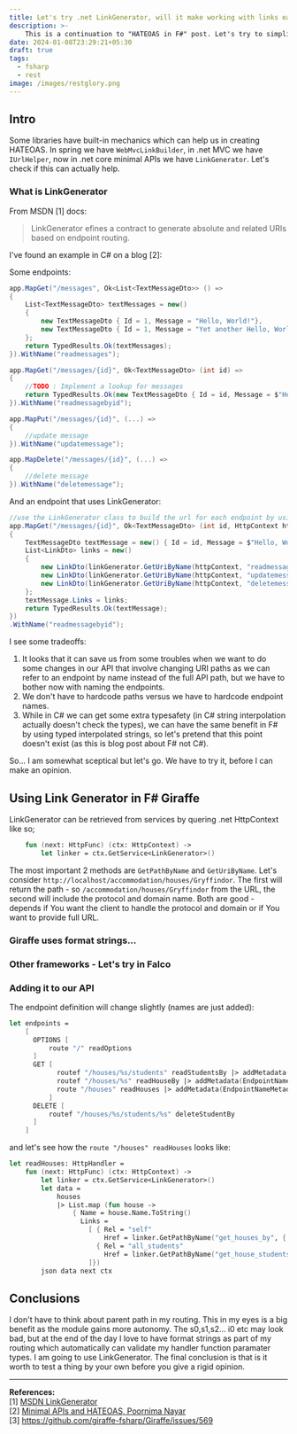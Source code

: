 ```yaml
---
title: Let's try .net LinkGenerator, will it make working with links easier?
description: >-
    This is a continuation to "HATEOAS in F#" post. Let's try to simplify link generatrion in our Hogwarts accommodation API. 
date: 2024-01-08T23:29:21+05:30
draft: true
tags:
  - fsharp
  - rest
image: /images/restglory.png
---
```

## Intro
Some libraries have built-in mechanics which can help us in creating HATEOAS. In spring we have `WebMvcLinkBuilder`, in .net MVC we have `IUrlHelper`, now in .net core minimal APIs we have `LinkGenerator`. Let's check if this can actually help. 

### What is LinkGenerator
From MSDN [1] docs:

> LinkGenerator efines a contract to generate absolute and related URIs based on endpoint routing.

I've found an example in C# on a blog [2]: 

Some endpoints:
```csharp
app.MapGet("/messages", Ok<List<TextMessageDto>> () =>
{
    List<TextMessageDto> textMessages = new()
    {
        new TextMessageDto { Id = 1, Message = "Hello, World!"},
        new TextMessageDto { Id = 1, Message = "Yet another Hello, World!"}
    };
    return TypedResults.Ok(textMessages);
}).WithName("readmessages");

app.MapGet("/messages/{id}", Ok<TextMessageDto> (int id) =>
{
    //TODO : Implement a lookup for messages
    return TypedResults.Ok(new TextMessageDto { Id = id, Message = $"Hello, World! The id is {id}" });
}).WithName("readmessagebyid");

app.MapPut("/messages/{id}", (...) =>
{
    //update message
}).WithName("updatemessage");

app.MapDelete("/messages/{id}", (...) =>
{
    //delete message
}).WithName("deletemessage");
```

And an endpoint that uses LinkGenerator:
```csharp
//use the LinkGenerator class to build the url for each endpoint by using the endpointname associated with each endpoint 
app.MapGet("/messages/{id}", Ok<TextMessageDto> (int id, HttpContext httpContext, LinkGenerator linkGenerator) =>
{
    TextMessageDto textMessage = new() { Id = id, Message = $"Hello, World from {id}" };
    List<LinkDto> links = new()
    {
        new LinkDto(linkGenerator.GetUriByName(httpContext, "readmessagebyid",values: new{id})!, "self", "GET"),
        new LinkDto(linkGenerator.GetUriByName(httpContext, "updatemessage",values: new{id})!, "update_message", "PUT"),
        new LinkDto(linkGenerator.GetUriByName(httpContext, "deletemessage",values: new{id})!, "delete_message", "DELETE")
    };
    textMessage.Links = links;
    return TypedResults.Ok(textMessage);
})
.WithName("readmessagebyid");
```
I see some tradeoffs:
1. It looks that it can save us from some troubles when we want to do some changes in our API that involve changing URI paths as we 
can refer to an endpoint by name instead of the full API path, but we have to bother now with naming the endpoints.
2. We don't have to hardcode paths versus we have to hardcode endpoint names.
3. While in C# we can get some extra typesafety (in C# string interpolation actually doesn't check the types), we can have the same benefit in F# by using typed interpolated strings, so let's pretend that this point doesn't exist (as this is blog post about F# not C#).

So... I am somewhat sceptical but let's go. We have to try it, before I can make an opinion.

## Using Link Generator in F# Giraffe
LinkGenerator can be retrieved from services by quering .net HttpContext like so;
```fsharp
    fun (next: HttpFunc) (ctx: HttpContext) ->
        let linker = ctx.GetService<LinkGenerator>()
```
The most important 2 methods are `GetPathByName` and `GetUriByName`. Let's consider `http://localhost/accommodation/houses/Gryffindor`. The first will return the path - so `/accommodation/houses/Gryffindor` from the URL, the second will include the protocol and domain name. Both are good - depends if You want the client to handle the protocol and domain or if You want to provide full URL.


### Giraffe uses format strings...
### Other frameworks - Let's try in Falco
### Adding it to our API
The endpoint definition will change slightly (names are just added): 
```fsharp
let endpoints =
    [
      OPTIONS [
          route "/" readOptions
      ]
      GET [
            routef "/houses/%s/students" readStudentsBy |> addMetadata(EndpointNameMetadata "get_house_students") 
            routef "/houses/%s" readHouseBy |> addMetadata(EndpointNameMetadata "get_houses_by") 
            route "/houses" readHouses |> addMetadata(EndpointNameMetadata "get_houses")
          ]
      DELETE [
          routef "/houses/%s/students/%s" deleteStudentBy
      ]
    ]
```
and let's see how the `route "/houses" readHouses` looks like: 
```fsharp
let readHouses: HttpHandler =
    fun (next: HttpFunc) (ctx: HttpContext) ->
        let linker = ctx.GetService<LinkGenerator>()
        let data =
            houses
            |> List.map (fun house ->
                { Name = house.Name.ToString()
                  Links =
                    [ { Rel = "self"
                        Href = linker.GetPathByName("get_houses_by", {|s0 = house.Name.ToString()|}) }
                      { Rel = "all_students"
                        Href = linker.GetPathByName("get_house_students", {|s0 = house.Name.ToString()|})}
                    ]})
        json data next ctx
```

## Conclusions
I don't have to think about parent path in my routing. This in my eyes is a big benefit as the module gains more autonomy. The s0,s1,s2... i0 etc may look bad, but at the end of the day I love to have format strings as part of my routing which automatically can validate my handler function paramater types. I am going to use LinkGenerator. 
The final conclusion is that is it worth to test a thing by your own before you give a rigid opinion. 



---
**References:**\
[1] [MSDN LinkGenerator](https://learn.microsoft.com/pl-pl/dotnet/api/microsoft.aspnetcore.routing.linkgenerator)\
[2] [Minimal APIs and HATEOAS, Poornima Nayar](https://poornimanayar.co.uk/blog/minimal-apis-and-hateoas)\
[3] https://github.com/giraffe-fsharp/Giraffe/issues/569
